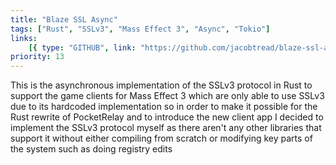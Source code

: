 ```yaml
---
title: "Blaze SSL Async"
tags: ["Rust", "SSLv3", "Mass Effect 3", "Async", "Tokio"]
links:
    [{ type: "GITHUB", link: "https://github.com/jacobtread/blaze-ssl-async" }]
priority: 13
---
```


This is the asynchronous implementation of the SSLv3 protocol in Rust to support the game clients for Mass Effect 3 which are only able to use SSLv3 due to its hardcoded implementation so in order to make it possible for the Rust rewrite of PocketRelay and to introduce the new client app I decided to implement the SSLv3 protocol myself as there aren't any other libraries that support it without either compiling from scratch or modifying key parts of the system such as doing registry edits
